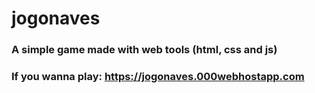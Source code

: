 # jogonaves
### A simple game made with web tools (html, css and js)
### If you wanna play: https://jogonaves.000webhostapp.com
